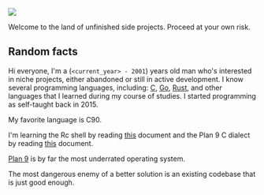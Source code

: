 ![](https://img.shields.io/github/last-commit/EdoardoLaGreca/EdoardoLaGreca?label=last%20change)

Welcome to the land of unfinished side projects. Proceed at your own risk.

## Random facts

Hi everyone, I'm a (`<current_year> - 2001`) years old man who's interested in niche projects, either abandoned or still in active development. I know several programming languages, including: [C](https://en.wikipedia.org/wiki/C_(programming_language)), [Go](https://golang.org/), [Rust](https://www.rust-lang.org/), and other languages that I learned during my course of studies. I started programming as self-taught back in 2015.

My favorite language is C90.

I'm learning the Rc shell by reading [this](http://doc.cat-v.org/plan_9/4th_edition/papers/rc) document and the Plan 9 C dialect by reading [this](http://doc.cat-v.org/plan_9/programming/c_programming_in_plan_9) document.

[Plan 9](https://en.wikipedia.org/wiki/Plan_9_from_Bell_Labs) is by far the most underrated operating system.

The most dangerous enemy of a better solution is an existing codebase that is just good enough.
